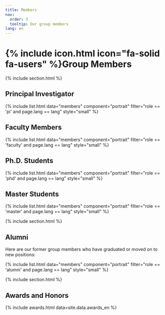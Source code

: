 ```yaml
---
title: Members
nav:
  order: 3
  tooltip: Our group members
lang: en
---
```


# {% include icon.html icon="fa-solid fa-users" %}Group Members

{% include section.html %}

## Principal Investigator
{% include list.html data="members" component="portrait" filter="role == 'pi' and page.lang == lang" style="small" %}

## Faculty Members
{% include list.html data="members" component="portrait" filter="role == 'faculty' and page.lang == lang" style="small" %}

## Ph.D. Students
{% include list.html data="members" component="portrait" filter="role == 'phd' and page.lang == lang" style="small" %}

## Master Students
{% include list.html data="members" component="portrait" filter="role == 'master' and page.lang == lang" style="small" %}

{% include section.html %}

## Alumni
Here are our former group members who have graduated or moved on to new positions:

{% include list.html data="members" component="portrait" filter="role == 'alumni' and page.lang == lang" style="small" %}

{% include section.html %}

## Awards and Honors

{% include awards.html data=site.data.awards_en %}
